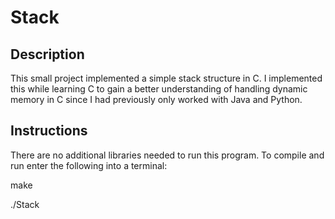 # Stack

## Description
This small project implemented a simple stack structure in C. I implemented this while learning C to gain a better understanding of handling dynamic memory in C since I had previously only worked with Java and Python.


## Instructions
There are no additional libraries needed to run this program. To compile and run enter the following into a terminal:

make

./Stack
